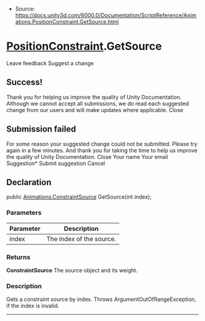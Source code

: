 * Source: https://docs.unity3d.com/6000.0/Documentation/ScriptReference/Animations.PositionConstraint.GetSource.html

#  [PositionConstraint](https://docs.unity3d.com/6000.0/Documentation/ScriptReference/Animations.PositionConstraint.html).GetSource
Leave feedback
Suggest a change
## Success!
Thank you for helping us improve the quality of Unity Documentation. Although we cannot accept all submissions, we do read each suggested change from our users and will make updates where applicable.
Close
## Submission failed
For some reason your suggested change could not be submitted. Please <a>try again</a> in a few minutes. And thank you for taking the time to help us improve the quality of Unity Documentation.
Close
Your name Your email Suggestion* Submit suggestion
Cancel
## Declaration
public [Animations.ConstraintSource](https://docs.unity3d.com/6000.0/Documentation/ScriptReference/Animations.ConstraintSource.html) GetSource(int index); 
### Parameters
Parameter | Description  
---|---  
index | The index of the source.  
### Returns
**ConstraintSource** The source object and its weight. 
### Description
Gets a constraint source by index.
Throws ArgumentOutOfRangeException, if the index is invalid.
* * *
